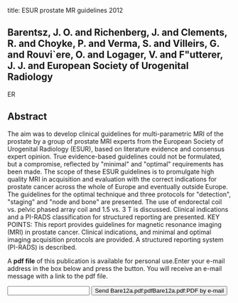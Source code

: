 title: ESUR prostate MR guidelines 2012

## Barentsz, J. O. and Richenberg, J. and Clements, R. and Choyke, P. and Verma, S. and Villeirs, G. and Rouvi`ere, O. and Logager, V. and F"utterer, J. J. and European Society of Urogenital Radiology
ER


## Abstract
The aim was to develop clinical guidelines for multi-parametric MRI of the prostate by a group of prostate MRI experts from the European Society of Urogenital Radiology (ESUR), based on literature evidence and consensus expert opinion. True evidence-based guidelines could not be formulated, but a compromise, reflected by "minimal" and "optimal" requirements has been made. The scope of these ESUR guidelines is to promulgate high quality MRI in acquisition and evaluation with the correct indications for prostate cancer across the whole of Europe and eventually outside Europe. The guidelines for the optimal technique and three protocols for "detection", "staging" and "node and bone" are presented. The use of endorectal coil vs. pelvic phased array coil and 1.5 vs. 3 T is discussed. Clinical indications and a PI-RADS classification for structured reporting are presented. KEY POINTS: This report provides guidelines for magnetic resonance imaging (MRI) in prostate cancer. Clinical indications, and minimal and optimal imaging acquisition protocols are provided. A structured reporting system (PI-RADS) is described.

A <b>pdf file</b> of this publication is available for personal use.Enter your e-mail address in the box below and press the button. You will receive an e-mail message with a link to the pdf file.
<form action="sender.php">  <input type="text" name="email">  <input type="submit" value="Send Bare12a.pdf:pdfBare12a.pdf:PDF by e-mail"></form>